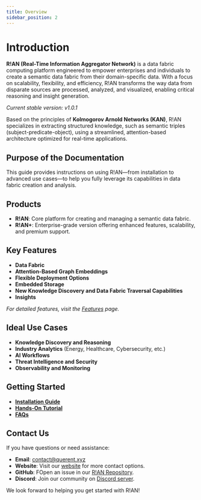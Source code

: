 ```yaml
---
title: Overview
sidebar_position: 2
---
```


# Introduction

**R!AN (Real-Time Information Aggregator Network)** is a data fabric computing platform engineered to empower enterprises and individuals to create a semantic data fabric from their domain-specific data. With a focus on scalability, flexibility, and efficiency, R!AN transforms the way data from disparate sources are processed, analyzed, and visualized, enabling critical reasoning and insight generation.

_Current stable version: v1.0.1_

Based on the principles of **Kolmogorov Arnold Networks (KAN)**, R!AN specializes in extracting structured knowledge, such as semantic triples (subject-predicate-object), using a streamlined, attention-based architecture optimized for real-time applications.


## Purpose of the Documentation

This guide provides instructions on using R!AN—from installation to advanced use cases—to help you fully leverage its capabilities in data fabric creation and analysis.

## Products

- **R!AN**: Core platform for creating and managing a semantic data fabric.
- **R!AN+**: Enterprise-grade version offering enhanced features, scalability, and premium support.

## Key Features

- **Data Fabric**
- **Attention-Based Graph Embeddings**
- **Flexible Deployment Options**
- **Embedded Storage** 
- **New Knowledge Discovery and Data Fabric Traversal Capabilities**
- **Insights**


_For detailed features, visit the [Features](../features/overview.md) page._

## Ideal Use Cases

- **Knowledge Discovery and Reasoning**
- **Industry Analytics** (Energy, Healthcare, Cybersecurity, etc.)
- **AI Workflows**
- **Threat Intelligence and Security**
- **Observability and Monitoring**


## Getting Started

- **[Installation Guide](../get-started/installation.md)**
- **[Hands-On Tutorial](../get-started/standalone_application_guide.md)**
- **[FAQs](../faqs/)**

## Contact Us

If you have questions or need assistance:

- **Email**: [contact@querent.xyz](mailto:contact@querent.xyz) 
- **Website**: Visit our [website](https://querent.xyz) for more contact options.
- **GitHub**: FOpen an issue in our [R!AN Repository](https://github.com/Querent-ai/support/issues).
- **Discord**: Join our community on [Discord server](https://discord.gg/3fVAVmZXyh).

We look forward to helping you get started with R!AN!